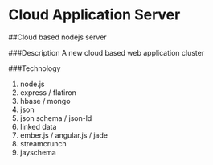Cloud Application Server
==============


##Cloud based nodejs server

###Description
A new cloud based web application cluster

###Technology
1. node.js
2. express / flatiron
3. hbase / mongo
4. json
5. json schema / json-ld
6. linked data
7. ember.js / angular.js / jade
8. streamcrunch
9. jayschema

